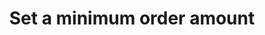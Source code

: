 ---
title: "Set a minimum order amount"
name: "channelmeta_trade"
key: "min_order_amount"
description: "Minimum order amount ex tax (can only be a numeric value, if not in use remove setting)"
user_friendly_description: "Set a minimum order amount for all your customers. If the order is below the set amount the customer will not be able to order. This amount is based on the ex VAT amount."
default: ""
values: []
tags: [channelmeta,trade]
type: "meta"
process: "orders"
headless: true
---